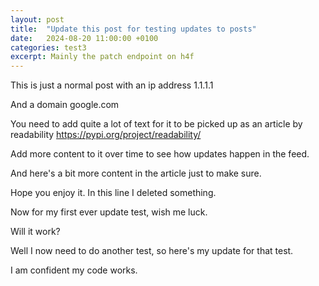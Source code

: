 ```yaml
---
layout: post
title:  "Update this post for testing updates to posts"
date:   2024-08-20 11:00:00 +0100
categories: test3
excerpt: Mainly the patch endpoint on h4f
---
```


This is just a normal post with an ip address 1.1.1.1

And a domain google.com

You need to add quite a lot of text for it to be picked up as an article by readability https://pypi.org/project/readability/

Add more content to it over time to see how updates happen in the feed.

And here's a bit more content in the article just to make sure.

Hope you enjoy it. In this line I deleted something.

Now for my first ever update test, wish me luck.

Will it work?

Well I now need to do another test, so here's my update for that test.

I am confident my code works.